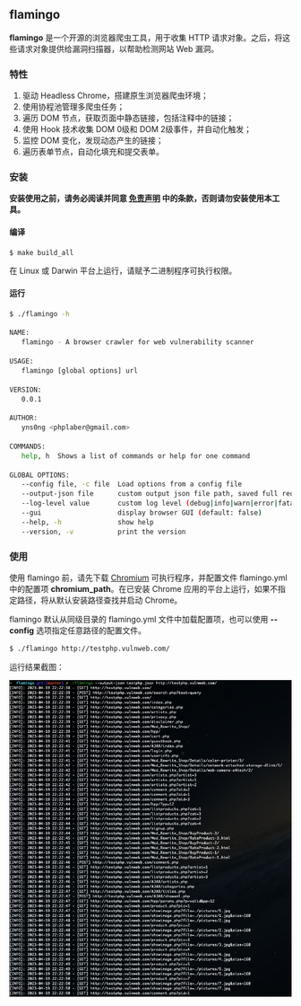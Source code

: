 ## flamingo

**flamingo** 是一个开源的浏览器爬虫工具，用于收集 HTTP 请求对象。之后，将这些请求对象提供给漏洞扫描器，以帮助检测网站 Web 漏洞。

### 特性

1.  驱动 Headless Chrome，搭建原生浏览器爬虫环境；
2.  使用协程池管理多爬虫任务；
3.  遍历 DOM 节点，获取页面中静态链接，包括注释中的链接；
4.  使用 Hook 技术收集 DOM 0级和 DOM 2级事件，并自动化触发；
5.  监控 DOM 变化，发现动态产生的链接；
6.  遍历表单节点，自动化填充和提交表单。

### 安装

**安装使用之前，请务必阅读并同意 [免责声明](./disclaimer.md) 中的条款，否则请勿安装使用本工具。**

#### 编译

```bash
$ make build_all
```

在 Linux 或 Darwin 平台上运行，请赋予二进制程序可执行权限。

#### 运行

```bash
$ ./flamingo -h

NAME:
   flamingo - A browser crawler for web vulnerability scanner

USAGE:
   flamingo [global options] url

VERSION:
   0.0.1

AUTHOR:
   yns0ng <phplaber@gmail.com>

COMMANDS:
   help, h  Shows a list of commands or help for one command

GLOBAL OPTIONS:
   --config file, -c file  Load options from a config file
   --output-json file      custom output json file path, saved full request dump
   --log-level value       custom log level (debug|info|warn|error|fatal)
   --gui                   display browser GUI (default: false)
   --help, -h              show help
   --version, -v           print the version
```

### 使用

使用 flamingo 前，请先下载 [Chromium](https://www.chromium.org/getting-involved/download-chromium) 可执行程序，并配置文件 flamingo.yml 中的配置项 **chromium_path**。在已安装 Chrome 应用的平台上运行，如果不指定路径，将从默认安装路径查找并启动 Chrome。

flamingo 默认从同级目录的 flamingo.yml 文件中加载配置项，也可以使用 **--config** 选项指定任意路径的配置文件。

```bash
$ ./flamingo http://testphp.vulnweb.com/
```

运行结果截图：

![demo](./demo.jpg)
